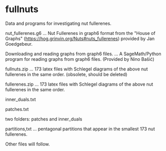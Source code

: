 # fullnuts
Data and programs for investigating nut fullerenes.

nut_fullerenes.g6 ... Nut Fullerenes in graph6 format from the "House of Graphs" (https://hog.grinvin.org/Nuts#nuts_fullerenes) provided by Jan Goedgebeur.

Downloading and reading graphs from graph6 files.  ... A SageMath/Python program for reading graphs from graph6 files. (Provided by Nino Bašić)

fullnuts.zip ... 173 latex files with Schlegel diagrams of the above nut fullerenes in the same order. (obsolete, should be deleted)

fullerenes.zip ... 173 latex files with Schlegel diagrams of the above nut fullerenes in the same order. 

inner_duals.txt

patches.txt

two folders: patches and inner_duals 


partitions,txt ... pentagonal partitions that appear in the smallest 173 nut fullerenes.

Other files will follow.
